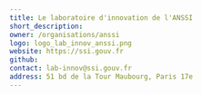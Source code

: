 ```yaml
---
title: Le laboratoire d'innovation de l'ANSSI
short_description:
owner: /organisations/anssi
logo: logo_lab_innov_anssi.png
website: https://ssi.gouv.fr
github:
contact: lab-innov@ssi.gouv.fr
address: 51 bd de la Tour Maubourg, Paris 17e
---
```

